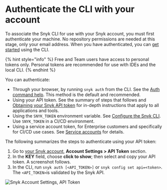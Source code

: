 # Authenticate the CLI with your account

To associate the Snyk CLI for use with your Snyk account, you must first authenticate your machine. No repository permissions are needed at this stage, only your email address. When you have authenticated, you can [get started](getting-started-with-the-snyk-cli.md) using the CLI.



{% hint style="info" %}
Free and Team users have access to personal tokens only. Personal tokens are recommended for use with IDEs and the local CLI.&#x20;
{% endhint %}

You can authenticate:

* Through your browser, by running `snyk auth` from the CLI. See the [Auth command help](commands/auth.md). This method is the default and recommended.
* Using your API token. See the summary of steps that follows and  [Obtaining your Snyk API token](../enterprise-setup/snyk-broker/snyk-broker-code-agent/setting-up-the-code-agent-broker-client-deployment/step-1-obtaining-the-required-tokens-for-the-setup-procedure/obtaining-your-snyk-api-token.md) for in-depth instructions that apply to all applications and tools.
* Using the `SNYK_TOKEN` environment variable. See [Configure the Snyk CLI](configure-the-snyk-cli/). Use `SNYK_TOKEN` in a CI/CD environment.
* Using a service account token, for Enterprise customers and specifically for CI/CD use cases. See [Service accounts](../enterprise-setup/service-accounts/) for details.

The following summarizes the steps to authenticate using your API token:

1. Go to [your Snyk account](https://app.snyk.io/account), **Account Settings > API Token** section.
2. In the **KEY** field, choose **click to show**; then select and copy your API token. A screenshot follows.
3. In the CLI, run `snyk auth [<API_TOKEN>]` or `snyk config set api=<token>`. The `<API_TOKEN>`is validated by the Snyk API.

![Snyk Account Settings, API Token](../.gitbook/assets/API-token-CLI-auth-details-22-01.png)
